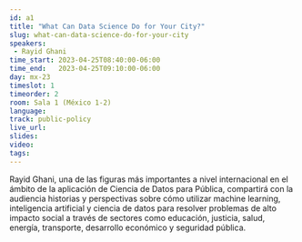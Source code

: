 ```yaml
---
id: a1
title: "What Can Data Science Do for Your City?"
slug: what-can-data-science-do-for-your-city
speakers:
 - Rayid Ghani
time_start: 2023-04-25T08:40:00-06:00
time_end:   2023-04-25T09:10:00-06:00
day: mx-23
timeslot: 1
timeorder: 2
room: Sala 1 (México 1-2)
language: 
track: public-policy
live_url: 
slides: 
video: 
tags: 
---
```


Rayid Ghani, una de las figuras más importantes a nivel internacional en el ámbito de la aplicación de Ciencia de Datos para Pública, compartirá con la audiencia historias y perspectivas sobre cómo utilizar machine learning, inteligencia artificial y ciencia de datos para resolver problemas de alto impacto social a través de sectores como educación, justicia, salud, energía, transporte, desarrollo económico y seguridad pública.
